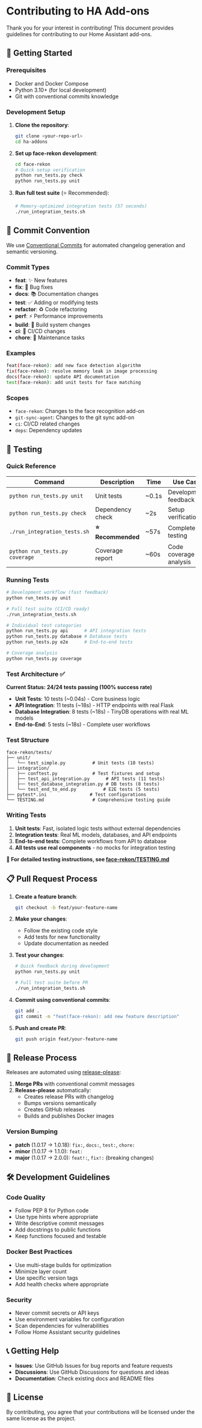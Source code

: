 # Contributing to HA Add-ons

Thank you for your interest in contributing! This document provides guidelines for contributing to our Home Assistant add-ons.

## 🚀 Getting Started

### Prerequisites

- Docker and Docker Compose
- Python 3.10+ (for local development)
- Git with conventional commits knowledge

### Development Setup

1. **Clone the repository**:

   ```bash
   git clone <your-repo-url>
   cd ha-addons
   ```

2. **Set up face-rekon development**:

   ```bash
   cd face-rekon
   # Quick setup verification
   python run_tests.py check
   python run_tests.py unit
   ```

3. **Run full test suite** (⭐ Recommended):
   ```bash
   # Memory-optimized integration tests (57 seconds)
   ./run_integration_tests.sh
   ```

## 📝 Commit Convention

We use [Conventional Commits](https://www.conventionalcommits.org/) for automated changelog generation and semantic versioning.

### Commit Types

- **feat**: ✨ New features
- **fix**: 🐛 Bug fixes
- **docs**: 📚 Documentation changes
- **test**: ✅ Adding or modifying tests
- **refactor**: ♻️ Code refactoring
- **perf**: ⚡ Performance improvements
- **build**: 🔧 Build system changes
- **ci**: 🔄 CI/CD changes
- **chore**: 🧹 Maintenance tasks

### Examples

```bash
feat(face-rekon): add new face detection algorithm
fix(face-rekon): resolve memory leak in image processing
docs(face-rekon): update API documentation
test(face-rekon): add unit tests for face matching
```

### Scopes

- `face-rekon`: Changes to the face recognition add-on
- `git-sync-agent`: Changes to the git sync add-on
- `ci`: CI/CD related changes
- `deps`: Dependency updates

## 🧪 Testing

### Quick Reference

| Command | Description | Time | Use Case |
|---------|-------------|------|----------|
| `python run_tests.py unit` | Unit tests | ~0.1s | Development feedback |
| `python run_tests.py check` | Dependency check | ~2s | Setup verification |
| `./run_integration_tests.sh` | **⭐ Recommended** | ~57s | Complete testing |
| `python run_tests.py coverage` | Coverage report | ~60s | Code coverage analysis |

### Running Tests

```bash
# Development workflow (fast feedback)
python run_tests.py unit

# Full test suite (CI/CD ready)
./run_integration_tests.sh

# Individual test categories
python run_tests.py api      # API integration tests
python run_tests.py database # Database tests
python run_tests.py e2e      # End-to-end tests

# Coverage analysis
python run_tests.py coverage
```

### Test Architecture ✅

**Current Status: 24/24 tests passing (100% success rate)**

- **Unit Tests**: 10 tests (~0.04s) - Core business logic
- **API Integration**: 11 tests (~18s) - HTTP endpoints with real Flask
- **Database Integration**: 8 tests (~18s) - TinyDB operations with real ML models
- **End-to-End**: 5 tests (~18s) - Complete user workflows

### Test Structure

```
face-rekon/tests/
├── unit/
│   └── test_simple.py          # Unit tests (10 tests)
├── integration/
│   ├── conftest.py             # Test fixtures and setup
│   ├── test_api_integration.py      # API tests (11 tests)
│   ├── test_database_integration.py # DB tests (8 tests)
│   └── test_end_to_end.py          # E2E tests (5 tests)
├── pytest*.ini                # Test configurations
└── TESTING.md                  # Comprehensive testing guide
```

### Writing Tests

1. **Unit tests**: Fast, isolated logic tests without external dependencies
2. **Integration tests**: Real ML models, databases, and API endpoints
3. **End-to-end tests**: Complete workflows from API to database
4. **All tests use real components** - no mocks for integration testing

**📖 For detailed testing instructions, see [face-rekon/TESTING.md](./face-rekon/TESTING.md)**

## 📋 Pull Request Process

1. **Create a feature branch**:

   ```bash
   git checkout -b feat/your-feature-name
   ```

2. **Make your changes**:

   - Follow the existing code style
   - Add tests for new functionality
   - Update documentation as needed

3. **Test your changes**:

   ```bash
   # Quick feedback during development
   python run_tests.py unit
   
   # Full test suite before PR
   ./run_integration_tests.sh
   ```

4. **Commit using conventional commits**:

   ```bash
   git add .
   git commit -m "feat(face-rekon): add new feature description"
   ```

5. **Push and create PR**:
   ```bash
   git push origin feat/your-feature-name
   ```

## 🚀 Release Process

Releases are automated using [release-please](https://github.com/googleapis/release-please):

1. **Merge PRs** with conventional commit messages
2. **Release-please** automatically:
   - Creates release PRs with changelog
   - Bumps versions semantically
   - Creates GitHub releases
   - Builds and publishes Docker images

### Version Bumping

- **patch** (1.0.17 → 1.0.18): `fix:`, `docs:`, `test:`, `chore:`
- **minor** (1.0.17 → 1.1.0): `feat:`
- **major** (1.0.17 → 2.0.0): `feat!:`, `fix!:` (breaking changes)

## 🛠️ Development Guidelines

### Code Quality

- Follow PEP 8 for Python code
- Use type hints where appropriate
- Write descriptive commit messages
- Add docstrings to public functions
- Keep functions focused and testable

### Docker Best Practices

- Use multi-stage builds for optimization
- Minimize layer count
- Use specific version tags
- Add health checks where appropriate

### Security

- Never commit secrets or API keys
- Use environment variables for configuration
- Scan dependencies for vulnerabilities
- Follow Home Assistant security guidelines

## 📞 Getting Help

- **Issues**: Use GitHub Issues for bug reports and feature requests
- **Discussions**: Use GitHub Discussions for questions and ideas
- **Documentation**: Check existing docs and README files

## 📄 License

By contributing, you agree that your contributions will be licensed under the same license as the project.
